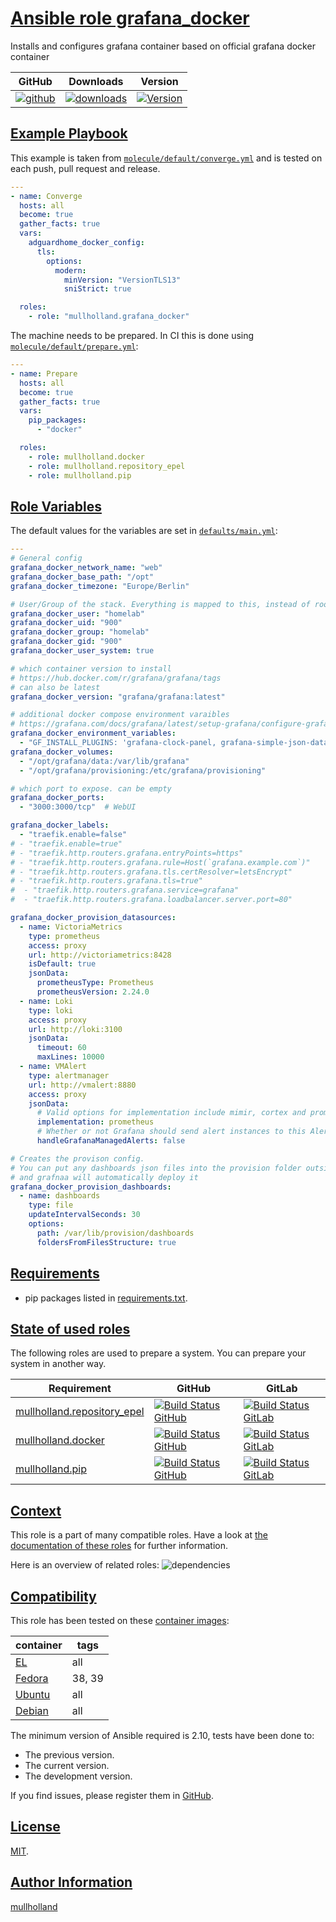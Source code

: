 # [Ansible role grafana_docker](#grafana_docker)

Installs and configures grafana container based on official grafana docker container

|GitHub|Downloads|Version|
|------|---------|-------|
|[![github](https://github.com/mullholland/ansible-role-grafana_docker/actions/workflows/molecule.yml/badge.svg)](https://github.com/mullholland/ansible-role-grafana_docker/actions/workflows/molecule.yml)|[![downloads](https://img.shields.io/ansible/role/d/mullholland/grafana_docker)](https://galaxy.ansible.com/mullholland/grafana_docker)|[![Version](https://img.shields.io/github/release/mullholland/ansible-role-grafana_docker.svg)](https://github.com/mullholland/ansible-role-grafana_docker/releases/)|
## [Example Playbook](#example-playbook)

This example is taken from [`molecule/default/converge.yml`](https://github.com/mullholland/ansible-role-grafana_docker/blob/master/molecule/default/converge.yml) and is tested on each push, pull request and release.

```yaml
---
- name: Converge
  hosts: all
  become: true
  gather_facts: true
  vars:
    adguardhome_docker_config:
      tls:
        options:
          modern:
            minVersion: "VersionTLS13"
            sniStrict: true

  roles:
    - role: "mullholland.grafana_docker"
```

The machine needs to be prepared. In CI this is done using [`molecule/default/prepare.yml`](https://github.com/mullholland/ansible-role-grafana_docker/blob/master/molecule/default/prepare.yml):

```yaml
---
- name: Prepare
  hosts: all
  become: true
  gather_facts: true
  vars:
    pip_packages:
      - "docker"

  roles:
    - role: mullholland.docker
    - role: mullholland.repository_epel
    - role: mullholland.pip
```



## [Role Variables](#role-variables)

The default values for the variables are set in [`defaults/main.yml`](https://github.com/mullholland/ansible-role-grafana_docker/blob/master/defaults/main.yml):

```yaml
---
# General config
grafana_docker_network_name: "web"
grafana_docker_base_path: "/opt"
grafana_docker_timezone: "Europe/Berlin"

# User/Group of the stack. Everything is mapped to this, instead of root.
grafana_docker_user: "homelab"
grafana_docker_uid: "900"
grafana_docker_group: "homelab"
grafana_docker_gid: "900"
grafana_docker_user_system: true

# which container version to install
# https://hub.docker.com/r/grafana/grafana/tags
# can also be latest
grafana_docker_version: "grafana/grafana:latest"

# additional docker compose environment varaibles
# https://grafana.com/docs/grafana/latest/setup-grafana/configure-grafana/#override-configuration-with-environment-variables
grafana_docker_environment_variables:
  - "GF_INSTALL_PLUGINS: 'grafana-clock-panel, grafana-simple-json-datasource'"
grafana_docker_volumes:
  - "/opt/grafana/data:/var/lib/grafana"
  - "/opt/grafana/provisioning:/etc/grafana/provisioning"

# which port to expose. can be empty
grafana_docker_ports:
  - "3000:3000/tcp"  # WebUI

grafana_docker_labels:
  - "traefik.enable=false"
# - "traefik.enable=true"
# - "traefik.http.routers.grafana.entryPoints=https"
# - "traefik.http.routers.grafana.rule=Host(`grafana.example.com`)"
# - "traefik.http.routers.grafana.tls.certResolver=letsEncrypt"
# - "traefik.http.routers.grafana.tls=true"
#  - "traefik.http.routers.grafana.service=grafana"
#  - "traefik.http.routers.grafana.loadbalancer.server.port=80"

grafana_docker_provision_datasources:
  - name: VictoriaMetrics
    type: prometheus
    access: proxy
    url: http://victoriametrics:8428
    isDefault: true
    jsonData:
      prometheusType: Prometheus
      prometheusVersion: 2.24.0
  - name: Loki
    type: loki
    access: proxy
    url: http://loki:3100
    jsonData:
      timeout: 60
      maxLines: 10000
  - name: VMAlert
    type: alertmanager
    url: http://vmalert:8880
    access: proxy
    jsonData:
      # Valid options for implementation include mimir, cortex and prometheus
      implementation: prometheus
      # Whether or not Grafana should send alert instances to this Alertmanager
      handleGrafanaManagedAlerts: false

# Creates the provison config.
# You can put any dashboards json files into the provision folder outsie the container
# and grafnaa will automatically deploy it
grafana_docker_provision_dashboards:
  - name: dashboards
    type: file
    updateIntervalSeconds: 30
    options:
      path: /var/lib/provision/dashboards
      foldersFromFilesStructure: true
```

## [Requirements](#requirements)

- pip packages listed in [requirements.txt](https://github.com/mullholland/ansible-role-grafana_docker/blob/master/requirements.txt).

## [State of used roles](#state-of-used-roles)

The following roles are used to prepare a system. You can prepare your system in another way.

| Requirement | GitHub | GitLab |
|-------------|--------|--------|
|[mullholland.repository_epel](https://galaxy.ansible.com/mullholland/repository_epel)|[![Build Status GitHub](https://github.com/mullholland/ansible-role-repository_epel/workflows/Ansible%20Molecule/badge.svg)](https://github.com/mullholland/ansible-role-repository_epel/actions)|[![Build Status GitLab](https://gitlab.com/opensourceunicorn/ansible-role-repository_epel/badges/master/pipeline.svg)](https://gitlab.com/opensourceunicorn/ansible-role-repository_epel)|
|[mullholland.docker](https://galaxy.ansible.com/mullholland/docker)|[![Build Status GitHub](https://github.com/mullholland/ansible-role-docker/workflows/Ansible%20Molecule/badge.svg)](https://github.com/mullholland/ansible-role-docker/actions)|[![Build Status GitLab](https://gitlab.com/opensourceunicorn/ansible-role-docker/badges/master/pipeline.svg)](https://gitlab.com/opensourceunicorn/ansible-role-docker)|
|[mullholland.pip](https://galaxy.ansible.com/mullholland/pip)|[![Build Status GitHub](https://github.com/mullholland/ansible-role-pip/workflows/Ansible%20Molecule/badge.svg)](https://github.com/mullholland/ansible-role-pip/actions)|[![Build Status GitLab](https://gitlab.com/opensourceunicorn/ansible-role-pip/badges/master/pipeline.svg)](https://gitlab.com/opensourceunicorn/ansible-role-pip)|

## [Context](#context)

This role is a part of many compatible roles. Have a look at [the documentation of these roles](https://mullholland.net) for further information.

Here is an overview of related roles:
![dependencies](https://raw.githubusercontent.com/mullholland/ansible-role-grafana_docker/png/requirements.png "Dependencies")

## [Compatibility](#compatibility)

This role has been tested on these [container images](https://hub.docker.com/u/mullholland):

|container|tags|
|---------|----|
|[EL](https://hub.docker.com/r/mullholland/enterpriselinux)|all|
|[Fedora](https://hub.docker.com/r/mullholland/fedora/)|38, 39|
|[Ubuntu](https://hub.docker.com/r/mullholland/ubuntu)|all|
|[Debian](https://hub.docker.com/r/mullholland/debian)|all|

The minimum version of Ansible required is 2.10, tests have been done to:

- The previous version.
- The current version.
- The development version.

If you find issues, please register them in [GitHub](https://github.com/mullholland/ansible-role-grafana_docker/issues).

## [License](#license)

[MIT](https://github.com/mullholland/ansible-role-grafana_docker/blob/master/LICENSE).

## [Author Information](#author-information)

[mullholland](https://mullholland.net)
